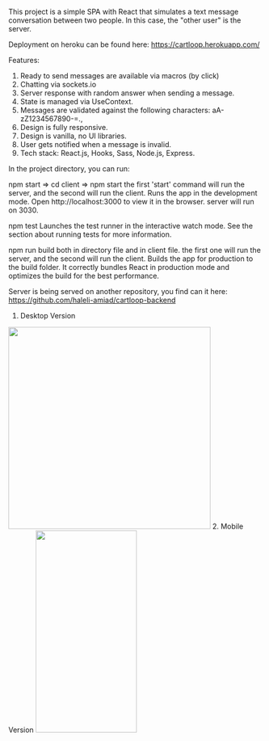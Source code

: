 This project is a simple SPA with React that simulates a text message conversation between two people.
In this case, the "other user" is the server.

Deployment on heroku can be found here: https://cartloop.herokuapp.com/

Features:

1. Ready to send messages are available via macros (by click)
2. Chatting via sockets.io
3. Server response with random answer when sending a message.
4. State is managed via UseContext.
5. Messages are validated against the following characters: aA-zZ1234567890-=.,
6. Design is fully responsive.
8. Design is vanilla, no UI libraries.
8. User gets notified when a message is invalid.
9. Tech stack: React.js, Hooks, Sass, Node.js, Express.

In the project directory, you can run:

npm start => cd client => npm start
the first 'start' command will run the server, and the second will run the client.
Runs the app in the development mode.
Open http://localhost:3000 to view it in the browser.
server will run on 3030.

npm test
Launches the test runner in the interactive watch mode.
See the section about running tests for more information.

npm run build 
both in directory file and in client file.
the first one will run the server, and the second will run the client.
Builds the app for production to the build folder.
It correctly bundles React in production mode and optimizes the build for the best performance.

Server is being served on another repository, you find can it here: https://github.com/haleli-amiad/cartloop-backend

1. Desktop Version
<img src="https://res.cloudinary.com/dksmeovlj/image/upload/v1639425500/%D7%A6%D7%99%D7%9C%D7%95%D7%9D_%D7%9E%D7%A1%D7%9A_2021-12-13_%D7%91-20.53.11_g2lnrv.png" width="400" />
2. Mobile Version
<img src="https://res.cloudinary.com/dksmeovlj/image/upload/v1639425506/%D7%A6%D7%99%D7%9C%D7%95%D7%9D_%D7%9E%D7%A1%D7%9A_2021-12-13_%D7%91-20.53.24_vnqi1t.png" width="200" height="400" />
